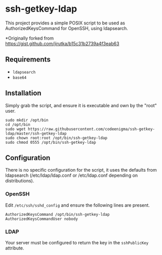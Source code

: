 # ssh-getkey-ldap
This project provides a simple POSIX script to be used as AuthorizedKeysCommand for OpenSSH, 
using ldapsearch.

*Originally forked from https://gist.github.com/jirutka/b15c31b2739a4f3eab63

## Requirements
- `ldapsearch`
- `base64`

## Installation
Simply grab the script, and ensure it is executable and own by the "root" user.
```
sudo mkdir /opt/bin
cd /opt/bin
sudo wget https://raw.githubusercontent.com/codeenigma/ssh-getkey-ldap/master/ssh-getkey-ldap
sudo chown root:root /opt/bin/ssh-getkey-ldap
sudo chmod 0555 /opt/bin/ssh-getkey-ldap
```

## Configuration
There is no specific configuration for the script, it uses the defaults from ldapsearch (/etc/ldap/ldap.conf or /etc/ldap.conf depending on distributions).
### OpenSSH
Edit `/etc/ssh/sshd_config` and ensure the following lines are present.
```
AuthorizedKeysCommand /opt/bin/ssh-getkey-ldap
AuthorizedKeysCommandUser nobody
```
### LDAP
Your server must be configured to return the key in the `sshPublicKey` attribute.
